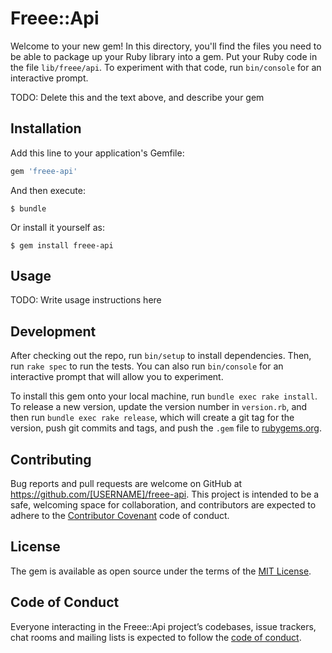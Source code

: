 # Freee::Api

Welcome to your new gem! In this directory, you'll find the files you need to be able to package up your Ruby library into a gem. Put your Ruby code in the file `lib/freee/api`. To experiment with that code, run `bin/console` for an interactive prompt.

TODO: Delete this and the text above, and describe your gem

## Installation

Add this line to your application's Gemfile:

```ruby
gem 'freee-api'
```

And then execute:

    $ bundle

Or install it yourself as:

    $ gem install freee-api

## Usage

TODO: Write usage instructions here

## Development

After checking out the repo, run `bin/setup` to install dependencies. Then, run `rake spec` to run the tests. You can also run `bin/console` for an interactive prompt that will allow you to experiment.

To install this gem onto your local machine, run `bundle exec rake install`. To release a new version, update the version number in `version.rb`, and then run `bundle exec rake release`, which will create a git tag for the version, push git commits and tags, and push the `.gem` file to [rubygems.org](https://rubygems.org).

## Contributing

Bug reports and pull requests are welcome on GitHub at https://github.com/[USERNAME]/freee-api. This project is intended to be a safe, welcoming space for collaboration, and contributors are expected to adhere to the [Contributor Covenant](http://contributor-covenant.org) code of conduct.

## License

The gem is available as open source under the terms of the [MIT License](https://opensource.org/licenses/MIT).

## Code of Conduct

Everyone interacting in the Freee::Api project’s codebases, issue trackers, chat rooms and mailing lists is expected to follow the [code of conduct](https://github.com/[USERNAME]/freee-api/blob/master/CODE_OF_CONDUCT.md).
